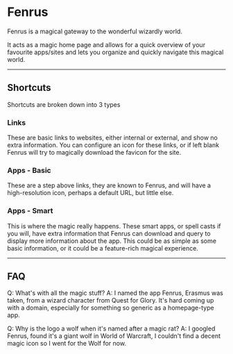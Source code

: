 # Fenrus


Fenrus is a magical gateway to the wonderful wizardly world.   

It acts as a magic home page and allows for a quick overview of your favourite apps/sites and lets you organize and quickly navigate this magical world.

---

## Shortcuts
Shortcuts are broken down into 3 types

### Links
These are basic links to websites, either internal or external, and show no extra information.  You can configure an icon for these links, or if left blank Fenrus will try to magically download the favicon for the site.

### Apps - Basic
These are a step above links, they are known to Fenrus, and will have a high-resolution icon, perhaps a default URL, but little else.

### Apps - Smart
This is where the magic really happens.  These smart apps, or spell casts if you will, have extra information that Fenrus can download and query to display more information about the app.
This could be as simple as some basic information, or it could be a feature-rich magical experience.


---

## FAQ

Q: What's with all the magic stuff?
A: I named the app Fenrus, Erasmus was taken, from a wizard character from Quest for Glory.  It's hard coming up with a domain, especially for something so generic as a homepage-type app.


Q: Why is the logo a wolf when it's named after a magic rat?
A: I googled Fenrus, found it's a giant wolf in World of Warcraft, I couldn't find a decent magic icon so I went for the Wolf for now.
